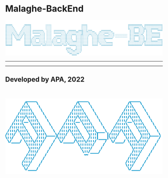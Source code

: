 # Malaghe-BackEnd

![ascii_malaghe_be.png](ascii_malaghe_be.png)

---

---

## Developed by APA, 2022

<br>

![ascii_apa.png](ascii_apa.png)
